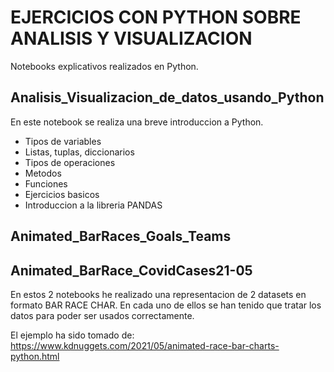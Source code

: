 # EJERCICIOS CON PYTHON SOBRE ANALISIS Y VISUALIZACION

Notebooks explicativos realizados en Python.

## Analisis_Visualizacion_de_datos_usando_Python
En este notebook se realiza una breve introduccion a Python.
* Tipos de variables
* Listas, tuplas, diccionarios
* Tipos de operaciones
* Metodos
* Funciones
* Ejercicios basicos
* Introduccion a la libreria PANDAS

## Animated_BarRaces_Goals_Teams
## Animated_BarRace_CovidCases21-05
En estos 2 notebooks he realizado una representacion de 2 datasets en formato BAR RACE CHAR.
En cada uno de ellos se han tenido que tratar los datos para poder ser usados correctamente.

El ejemplo ha sido tomado de:
https://www.kdnuggets.com/2021/05/animated-race-bar-charts-python.html

